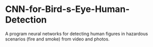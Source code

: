 # CNN-for-Bird-s-Eye-Human-Detection
A program neural networks for detecting human figures in hazardous scenarios (fire and smoke) from video and photos.
